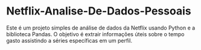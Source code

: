 # Netflix-Analise-De-Dados-Pessoais
 Este é um projeto simples de análise de dados da Netflix usando Python e a biblioteca Pandas. O objetivo é extrair informações úteis sobre o tempo gasto assistindo a séries específicas em um perfil.

